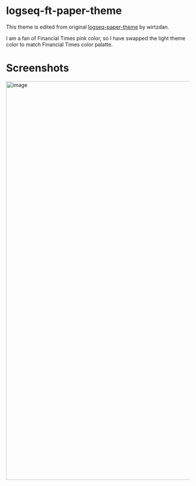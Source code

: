 # logseq-ft-paper-theme
This theme is edited from original [logseq-paper-theme](https://github.com/wirtzdan/logseq-paper-theme) by wirtzdan.

I am a fan of Financial Times pink color, so I have swapped the light theme color to match Financial Times color palatte.

# Screenshots
<img width="1092" alt="image" src="https://user-images.githubusercontent.com/74954212/227241147-ac1f9872-38d1-4b2d-bf63-22e3c81485a8.png">

